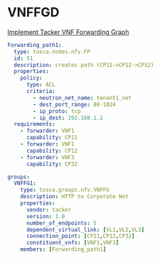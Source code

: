 # VNFFGD
[Implement Tacker VNF Forwarding Graph](https://github.com/openstack/tacker-specs/blob/master/specs/newton/tacker-vnffg.rst)

```yaml
Forwarding_path1:
  type: tosca.nodes.nfv.FP
  id: 51
  description: creates path (CP11->CP12->CP32)
  properties:
    policy:
      type: ACL
      criteria:
        - neutron_net_name: tenant1_net
        - dest_port_range: 80-1024
        - ip_proto: tcp
        - ip_dest: 192.168.1.2
  requirements:
    - forwarder: VNF1
      capability: CP11
    - forwarder: VNF1
      capability: CP12
    - forwarder: VNF3
      capability: CP32

groups:
  VNFFG1:
    type: tosca.groups.nfv.VNFFG
    description: HTTP to Corporate Net
    properties:
      vendor: tacker
      version: 1.0
      number_of_endpoints: 5
      dependent_virtual_link: [VL1,VL2,VL3]
      connection_point: [CP11,CP12,CP32]
      constituent_vnfs: [VNF1,VNF3]
    members: [Forwarding_path1]
```